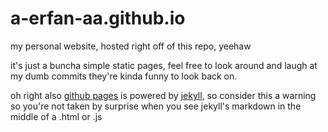 # a-erfan-aa.github.io
my personal website, hosted right off of this repo, yeehaw

it's just a buncha simple static pages, feel free to look around and laugh at my dumb commits they're kinda funny to look back on.

oh right also [github pages](https://pages.github.com/) is powered by [jekyll](https://jekyllrb.com/), so consider this a warning so you're not taken by surprise when you see jekyll's markdown in the middle of a .html or .js  
